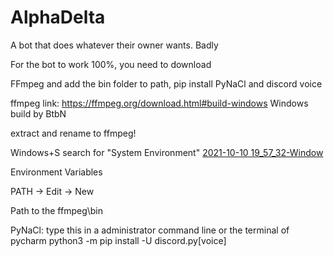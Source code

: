 # AlphaDelta
A bot that does whatever their owner wants. Badly

For the bot to work 100%, you need to download

FFmpeg and add the bin folder to path, pip install PyNaCl and discord voice


ffmpeg link:
https://ffmpeg.org/download.html#build-windows
Windows build by BtbN

extract and rename to ffmpeg!

Windows+S search for "System Environment"
[2021-10-10 19_57_32-Window](https://user-images.githubusercontent.com/75881405/136694655-87d00d6e-c388-4dc2-8211-60f0871910c1.png)

Environment Variables

PATH -> Edit -> New

Path to the ffmpeg\bin

PyNaCl:
type this in a administrator command line or the terminal of pycharm
python3 -m pip install -U discord.py[voice]
